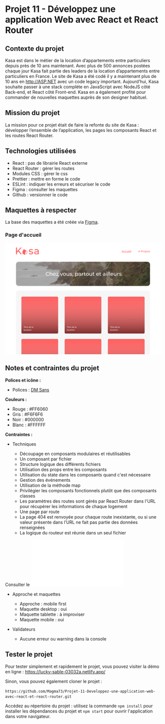 # Projet 11 - Développez une application Web avec React et React Router

## Contexte du projet

Kasa est dans le métier de la location d’appartements entre particuliers depuis près de 10 ans maintenant. Avec plus de 500 annonces postées chaque jour Kasa fait partie des leaders de la location d’appartements entre particuliers en France.
Le site de Kasa a été codé il y a maintenant plus de 10 ans en http://ASP.NET avec un code legacy important. Aujourd’hui, Kasa souhaite passer à une stack complète en JavaScript avec NodeJS côté Back-end, et React côté Front-end. Kasa en a également profité pour commander de nouvelles maquettes auprès de son designer habituel.

## Mission du projet

La mission pour ce projet était de faire la refonte du site de Kasa : développer l’ensemble de l’application, les pages les composants React et les routes React Router.

## Technologies utilisées

- React : pas de librairie React externe
- React Router : gérer les routes
- Modules CSS : gérer le css
- Prettier : mettre en forme le code
- ESLint : indiquer les erreurs et sécuriser le code
- Figma : consulter les maquettes
- Github : versionner le code

## Maquettes à respecter

La base des maquettes a été créée via [Figma](https://www.figma.com/file/bAnXDNqRKCRRP8mY2gcb5p/ARCHIVE-UI-Design-Kasa-FR?type=design&node-id=75-109&t=klBWtEHHrFVTx8Y3-0).

### Page d'accueil

![Maquette Kasa accueil](/public/assets/maquettes/D_Home.png)

## Notes et contraintes du projet

**Polices et icône :**

- Polices : [DM Sans ](https://fonts.google.com/specimen/DM+Sans?query=dm+sans)

**Couleurs :**

- Rouge : #FF6060
- Gris : #F6F6F6
- Noir : #000000
- Blanc : #FFFFFF

**Contraintes :**

- Techniques

  - Découpage en composants modulaires et réutilisables
  - Un composant par fichier
  - Structure logique des différents fichiers
  - Utilisation des props entre les composants
  - Utilisation du state dans les composants quand c'est nécessaire
  - Gestion des événements
  - Utilisation de la méthode map
  - Privilégier les composants fonctionnels plutôt que des composants classes
  - Les paramètres des routes sont gérés par React Router dans l'URL pour récupérer les informations de chaque logement
  - Une page par route
  - La page 404 est renvoyée pour chaque route inexistante, ou si une valeur présente dans l’URL ne fait pas partie des données renseignées
  - La logique du routeur est réunie dans un seul fichier

Consulter le ![guidline](/public/assets/maquettes/Coding+guidelines+Kasa+FR.pdf)

- Approche et maquettes

  - Approche : mobile first
  - Maquette desktop : oui
  - Maquette tablette : à improviser
  - Maquette mobile : oui

- Validateurs
  - Aucune erreur ou warning dans la console

## Tester le projet

Pour tester simplement et rapidement le projet, vous pouvez visiter la démo en ligne : https://lucky-sable-03032a.netlify.app/

Sinon, vous pouvez également cloner le projet :

`https://github.com/Magma73/Projet-11-Developpez-une-application-web-avec-react-et-react-router.git`

Accédez au répertoire du projet : utilisez la commande `npm install` pour installer les dépendances du projet et `npm start` pour ouvrir l'application dans votre navigateur.
